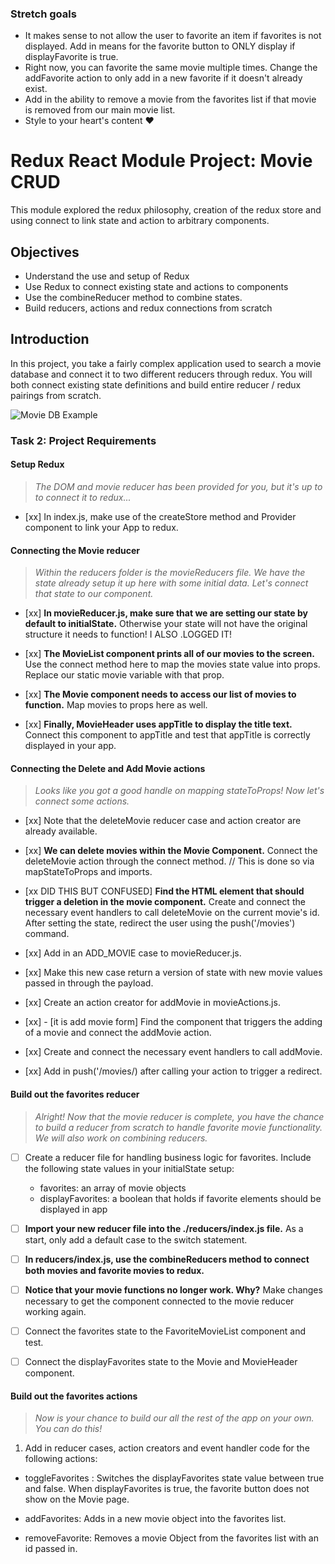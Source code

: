 ### Stretch goals
- It makes sense to not allow the user to favorite an item if favorites is not displayed. Add in means for the favorite button to ONLY display if displayFavorite is true.
- Right now, you can favorite the same movie multiple times. Change the addFavorite action to only add in a new favorite if it doesn't already exist.
- Add in the ability to remove a movie from the favorites list if that movie is removed from our main movie list.
- Style to your heart's content ❤️


# Redux React Module Project: Movie CRUD

This module explored the redux philosophy, creation of the redux store and using connect to link state and action to arbitrary components.

## Objectives
- Understand the use and setup of Redux
- Use Redux to connect existing state and actions to components
- Use the combineReducer method to combine states.
- Build reducers, actions and redux connections from scratch

## Introduction
In this project, you take a fairly complex application used to search a movie database and connect it to two different reducers through redux. You will both connect existing state definitions and build entire reducer / redux pairings from scratch.

![Movie DB Example](project-goals.gif)



### Task 2: Project Requirements
#### Setup Redux
> *The DOM and movie reducer has been provided for you, but it's up to to connect it to redux...*

* [xx] In index.js, make use of the createStore method and Provider component to link your App to redux.

#### Connecting the Movie reducer
> *Within the reducers folder is the movieReducers file. We have the state already setup it up here with some initial data. Let's connect that state to our component.*

* [xx] **In movieReducer.js, make sure that we are setting our state by default to initialState.** Otherwise your state will not have the original structure it needs to function!
I ALSO .LOGGED IT!

* [xx] **The MovieList component prints all of our movies to the screen.** 
Use the connect method here to map the movies state value into props. 
Replace our static movie variable with that prop.


* [xx] **The Movie component needs to access our list of movies to function.** Map movies to props here as well.

* [xx] **Finally, MovieHeader uses appTitle to display the title text.** Connect this component to appTitle and test that appTitle is correctly displayed in your app.




#### Connecting the Delete and Add Movie actions
> *Looks like you got a good handle on mapping stateToProps! Now let's connect some actions.*

* [xx] Note that the deleteMovie reducer case and action creator are already available.

* [xx] **We can delete movies within the Movie Component.** Connect the deleteMovie action through the connect method.
// This is done so via mapStateToProps and imports.


* [xx DID THIS BUT CONFUSED] **Find the HTML element that should trigger a deletion in the movie component.** Create and connect the necessary event handlers to call deleteMovie on the current movie's id. After setting the state, redirect the user using the push('/movies') command.

* [xx] Add in an ADD_MOVIE case to movieReducer.js.


* [xx] Make this new case return a version of state with new movie values passed in through the payload.

* [xx] Create an action creator for addMovie in movieActions.js.

* [xx] - [it is add movie form] Find the component that triggers the adding of a movie and connect the addMovie action.

* [xx] Create and connect the necessary event handlers to call addMovie.

* [xx] Add in push('/movies/) after calling your action to trigger a redirect.


#### Build out the favorites reducer
> *Alright! Now that the movie reducer is complete, you have the chance to build a reducer from scratch to handle favorite movie functionality. We will also work on combining reducers.*

* [ ] Create a reducer file for handling business logic for favorites. Include the following state values in your initialState setup:
  -  favorites: an array of movie objects
  -  displayFavorites: a boolean that holds if favorite elements should be displayed in app

* [ ] **Import your new reducer file into the ./reducers/index.js file.** As a start, only add a default case to the switch statement.

* [ ] **In reducers/index.js, use the combineReducers method to connect both movies and favorite movies to redux.**

* [ ] **Notice that your movie functions no longer work. Why?** Make changes necessary to get the component connected to the movie reducer working again.

* [ ] Connect the favorites state to the FavoriteMovieList component and test.

* [ ] Connect the displayFavorites state to the Movie and MovieHeader component.

#### Build out the favorites actions
> *Now is your chance to build our all the rest of the app on your own. You can do this!*

1. Add in reducer cases, action creators and event handler code for the following actions:
  - toggleFavorites : Switches the displayFavorites state value between true and false. When displayFavorites is true, the favorite button does not show on the Movie page.
  
  - addFavorites: Adds in a new movie object into the favorites list.
  - removeFavorite: Removes a movie Object from the favorites list with an id passed in.
